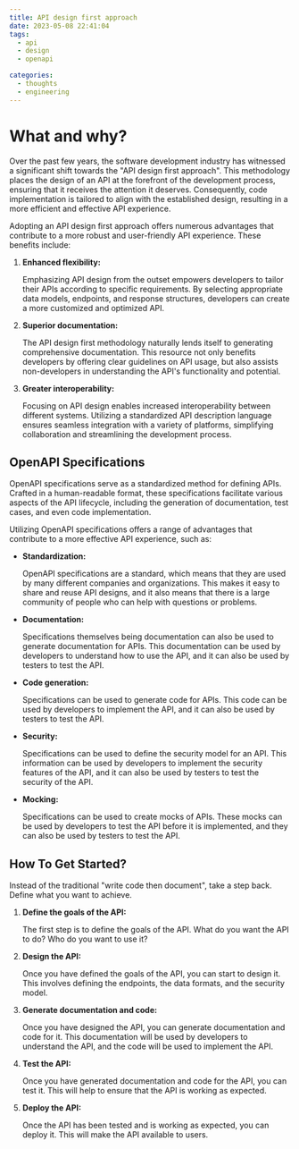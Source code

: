 ```yaml
---
title: API design first approach
date: 2023-05-08 22:41:04
tags:
  - api
  - design
  - openapi

categories:
  - thoughts
  - engineering
---
```


# What and why?

<p>Over the past few years, the software development industry has witnessed
a significant shift towards the "API design first approach".
This methodology places the design of an API at the forefront of
the development process, ensuring that it receives the attention it deserves.
Consequently, code implementation is tailored to align with the established
design, resulting in a more efficient and effective API experience.</p>

<p>Adopting an API design first approach offers numerous advantages
that contribute to a more robust and user-friendly API experience.
These benefits include:</p>

1. **Enhanced flexibility:** <p>Emphasizing API design from the outset empowers developers to tailor their APIs according to specific requirements. By selecting appropriate data models, endpoints, and response structures, developers can create a more customized and optimized API.</p>
2. **Superior documentation:** <p>The API design first methodology naturally lends itself to generating comprehensive documentation. This resource not only benefits developers by offering clear guidelines on API usage, but also assists non-developers in understanding the API's functionality and potential.</p>
3. **Greater interoperability:** <p>Focusing on API design enables increased interoperability between different systems. Utilizing a standardized API description language ensures seamless integration with a variety of platforms, simplifying collaboration and streamlining the development process.</p>

## OpenAPI Specifications

<p>OpenAPI specifications serve as a standardized method for defining APIs.
Crafted in a human-readable format, these specifications facilitate various aspects of the API lifecycle,
including the generation of documentation, test cases, and even code implementation.</p>

<p>Utilizing OpenAPI specifications offers a range of advantages that
contribute to a more effective API experience, such as:</p>

- **Standardization:** <p>OpenAPI specifications are a standard, which means that they are used by many different companies and organizations. This makes it easy to share and reuse API designs, and it also means that there is a large community of people who can help with questions or problems.</p>
- **Documentation:** <p>Specifications themselves being documentation can also be used to generate documentation for APIs. This documentation can be used by developers to understand how to use the API, and it can also be used by testers to test the API.</p>
- **Code generation:** <p>Specifications can be used to generate code for APIs. This code can be used by developers to implement the API, and it can also be used by testers to test the API.</p>
- **Security:** <p>Specifications can be used to define the security model for an API. This information can be used by developers to implement the security features of the API, and it can also be used by testers to test the security of the API.</p>
- **Mocking:** <p>Specifications can be used to create mocks of APIs. These mocks can be used by developers to test the API before it is implemented, and they can also be used by testers to test the API.</p>

## How To Get Started?

<p>Instead of the traditional "write code then document",
take a step back. Define what you want to achieve.</p>

1. **Define the goals of the API:** <p>The first step is to define the goals of the API. What do you want the API to do? Who do you want to use it?</p>
2. **Design the API:** <p>Once you have defined the goals of the API, you can start to design it. This involves defining the endpoints, the data formats, and the security model.</p>
3. **Generate documentation and code:** <p>Once you have designed the API, you can generate documentation and code for it. This documentation will be used by developers to understand the API, and the code will be used to implement the API.</p>
4. **Test the API:** <p>Once you have generated documentation and code for the API, you can test it. This will help to ensure that the API is working as expected.</p>
5. **Deploy the API:** <p>Once the API has been tested and is working as expected, you can deploy it. This will make the API available to users.</p>
